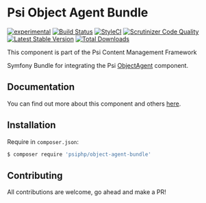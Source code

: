 # Psi Object Agent Bundle

[![experimental](http://badges.github.io/stability-badges/dist/experimental.svg)](http://github.com/badges/stability-badges)
[![Build Status](https://travis-ci.org/psiphp/object-agent-bundle.svg?branch=master)](https://travis-ci.org/psiphp/object-agent-bundle)
[![StyleCI](https://styleci.io/repos/73193226/shield)](https://styleci.io/repos/73193226)
[![Scrutinizer Code
Quality](https://scrutinizer-ci.com/g/psiphp/object-agent-bundle/badges/quality-score.png?b=master)](https://scrutinizer-ci.com/g/psiphp/object-agent-bundle/?branch=master)
[![Latest Stable Version](https://poser.pugx.org/psiphp/object-agent-bundle/version.png?format=plastic)](https://packagist.org/packages/psiphp/object-agent-bundle)
[![Total Downloads](https://poser.pugx.org/psiphp/object-agent-bundle/d/total.png?format=plastic)](https://packagist.org/packages/psiphp/object-agent-bundle)


This component is part of the Psi Content Management Framework

Symfony Bundle for integrating the Psi [ObjectAgent](https://github.com/psiphp/object-agent) component.

## Documentation

You can find out more about this component and others
[here](https://psiphp.readthedocs.io/en/latest/components/object-agent-bundle/docs/index.html).

## Installation

Require in `composer.json`:

```bash
$ composer require 'psiphp/object-agent-bundle'
```

## Contributing

All contributions are welcome, go ahead and make a PR!
